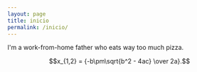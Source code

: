 ```yaml
---
layout: page
title: inicio
permalink: /inicio/
---
```


I'm a work-from-home father who eats way too much pizza.

$$x_{1,2} = {-b\pm\sqrt{b^2 - 4ac} \over 2a}.$$
